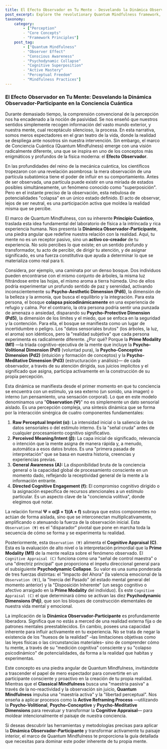 ```yaml
---
title: El Efecto Observador en Tu Mente - Desvelando la Dinámica Observador-Participante en la Conciencia Cuántica
post_excerpt: Explore the revolutionary Quantum Mindfulness framework, which posits that your mind is an active co-creator of reality, not a passive observer. Discover how the "Observer-Participant Dynamic" allows you to consciously influence your internal landscape through the intricate interplay of attention, meaning, and psychodynamic dimensions, leading to profound personal transformation.
taxonomy:
    category:
        - ["Perception"
        - "Core Concepts"
        - "Framework Principles"]
    post_tag:
        - ["Quantum Mindfulness"
        - "Observer Effect"
        - "Conscious Awareness"
        - "Psychodynamic Collapse"
        - "Cognitive Superposition"
        - "Active Mastery"
        - "Perceptual Freedom"
        - "Mindfulness Practices"]
---
```

### El Efecto Observador en Tu Mente: Desvelando la Dinámica Observador-Participante en la Conciencia Cuántica

Durante demasiado tiempo, la comprensión convencional de la percepción nos ha encadenado a la noción de pasividad. Se nos enseñó que nuestros sentidos simplemente recogen información del vasto mundo exterior, y nuestra mente, cual receptáculo silencioso, la procesa. En esta narrativa, somos meros espectadores en el gran teatro de la vida, donde la realidad se despliega ante nosotros sin nuestra intervención. Sin embargo, el marco de Conciencia Cuántica (Quantum Mindfulness) emerge con una visión radicalmente diferente, una que se inspira en uno de los conceptos más enigmáticos y profundos de la física moderna: el **Efecto Observador**.

En las profundidades del reino de la mecánica cuántica, los científicos tropezaron con una revelación asombrosa: la mera observación de una partícula subatómica tiene el poder de influir en su comportamiento. Antes de ser observada, una partícula puede existir en una miríada de estados posibles simultáneamente, un fenómeno conocido como "superposición". Pero en el instante preciso de la observación, esta nebulosa de potencialidades "colapsa" en un único estado definido. El acto de observar, lejos de ser neutral, es una participación activa que moldea la realidad misma que se percibe.

El marco de Quantum Mindfulness, con su inherente **Principio Cuántico**, traslada esta idea fundamental del laboratorio de física a la intrincada y rica experiencia humana. Nos presenta la **Dinámica Observador-Participante**, una piedra angular que redefine nuestra relación con la realidad. Aquí, tu mente no es un receptor pasivo, sino un **activo co-creador** de tu experiencia. No solo percibes lo que existe; en un sentido profundo y transformador, tu acto de percibir, de dirigir tu atención, y de asignar significado, es una fuerza constitutiva que ayuda a determinar lo que se materializa como real para ti.

Considera, por ejemplo, una caminata por un denso bosque. Dos individuos pueden encontrarse con el mismo conjunto de árboles, la misma luz filtrándose entre las hojas, el mismo aroma a tierra húmeda. Uno de ellos podría experimentar un profundo sentido de paz y serenidad, activando inconscientemente su **Psycho-Aesthetic Dimension (Pd6)**, la dimensión de la belleza y la armonía, que busca el equilibrio y la integración. Para esta persona, el bosque **colapsa psicodinámicamente** en una experiencia de refugio y calma. Por el contrario, la otra persona podría sentir una punzada de amenaza o ansiedad, disparando su **Psycho-Protective Dimension (Pd5)**, la dimensión de los límites y el miedo, que se enfoca en la seguridad y la contención. Para ella, el bosque se manifiesta como un lugar de incertidumbre o peligro. Los "datos sensoriales brutos" (los árboles, la luz, el aroma) son idénticos, pero la "realidad subjetiva" que cada persona experimenta es radicalmente diferente. ¿Por qué? Porque la **Prime Modality (M1)** —la tríada cognitivo-ejecutiva de la mente que incluye la **Psycho-Volitional Dimension (Pd1)** (voluntad pura), la **Psycho-Conceptive Dimension (Pd2)** (intuición y formación de conceptos) y la **Psycho-Meditative Dimension (Pd3)** (estructuración y análisis)— de cada observador, a través de su atención dirigida, sus juicios implícitos y el significado que asigna, participa activamente en la construcción de su propia percepción.

Esta dinámica se manifiesta desde el primer momento en que tu conciencia se encuentra con un estímulo, ya sea externo (un sonido, una imagen) o interno (un pensamiento, una sensación corporal). Lo que en este modelo denominamos una "**Observation (Ψ)**" no es simplemente un dato sensorial aislado. Es una percepción compleja, una síntesis dinámica que se forma por la interacción sinérgica de cuatro componentes fundamentales:

1.  **Raw Perceptual Imprint (α):** La intensidad inicial o la saliencia de los datos sensoriales o del estímulo interno. Es la "señal cruda" antes de cualquier procesamiento cognitivo significativo.
2.  **Perceived Meaning/Intent (β):** La capa inicial de significado, relevancia o intención que la mente asigna de manera rápida y, a menudo, automática a esos datos brutos. Es una "primera pasada de interpretación" que se basa en nuestra historia, creencias y experiencias previas.
3.  **General Awareness (A):** La disponibilidad bruta de la conciencia general o la capacidad global de procesamiento consciente en un momento dado, reflejando la receptividad general de la mente a la información entrante.
4.  **Directed Cognitive Engagement (f):** El compromiso cognitivo dirigido o la asignación específica de recursos atencionales a un estímulo particular. Es un aspecto clave de la "conciencia volitiva", donde elegimos qué notar.

La relación formal **Ψ = α(β + 1)(A + f)** subraya que estos componentes no actúan de forma aislada, sino que se interconectan multiplicativamente, amplificando o atenuando la fuerza de la observación inicial. Esta `Observation (Ψ)` es el "disparador" pivotal que pone en marcha toda la secuencia de cómo se forma y se experimenta tu realidad.

Posteriormente, esta `Observation (Ψ)` alimenta el **Cognitive Appraisal (C)**. Esta es la evaluación de alto nivel o la interpretación primordial que la **Prime Modality (M1)** de la mente realiza sobre el fenómeno observado. El `Cognitive Appraisal (C)` funciona como una "señal de control maestra" o una "directriz principal" que proporciona el ímpetu direccional general para el subsiguiente **Psychodynamic Collapse**. Su valor es una suma ponderada de tres fuerzas distintas: el "Impacto del Ahora" (la valencia emocional de la `Observation (Ψ)`), la "Inercia del Pasado" (el estado mental general del momento anterior) y la "Disposición Inherente" (un sesgo cognitivo o afectivo arraigado en la **Prime Modality** del individuo). Es este `Cognitive Appraisal (C)` el que determinará cómo se activan las diez **Psychodynamic Dimensions (Pdj)**, que son los bloques de construcción elementales de nuestra vida mental y emocional.

La implicación de la **Dinámica Observador-Participante** es profundamente liberadora. Significa que no estás a merced de una realidad externa fija o de patrones mentales preestablecidos. En cambio, posees una capacidad inherente para influir activamente en tu experiencia. No se trata de negar la existencia de los "huesos de la realidad" –las limitaciones objetivas como las leyes físicas o las circunstancias materiales– sino de comprender cómo tu mente, a través de su "medición cognitiva" consciente y su "colapso psicodinámico" de potencialidades, da forma a la realidad que habitas y experimentas.

Este concepto es una piedra angular de Quantum Mindfulness, invitándote a trascender el papel de mero espectador para convertirte en un participante consciente y proactivo en la creación de tu propia realidad. Mientras que el **Classical Mindfulness** busca una "maestría pasiva" a través de la no-reactividad y la observación sin juicio, **Quantum Mindfulness** impulsa una "maestría activa" y la "libertad perceptual". Nos enseña a aplicar procesos como la **Active Reframing Process** —utilizando la **Psycho-Volitional**, **Psycho-Conceptive** y **Psycho-Meditative Dimensions** para reevaluar y transformar la **Cognitive Appraisal**— para moldear intencionalmente el paisaje de nuestra conciencia.

Si deseas descubrir las herramientas y metodologías precisas para aplicar la **Dinámica Observador-Participante** y transformar activamente tu paisaje interior, el marco de Quantum Mindfulness te proporciona la guía detallada que necesitas para dominar este poder inherente de tu propia mente.